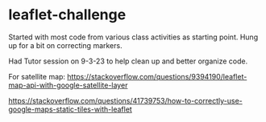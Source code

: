 # leaflet-challenge
Started with most code from various class activities as starting point.  Hung up for a bit on correcting markers.

Had Tutor session on 9-3-23 to help clean up and better organize code.

For satellite map:   https://stackoverflow.com/questions/9394190/leaflet-map-api-with-google-satellite-layer

https://stackoverflow.com/questions/41739753/how-to-correctly-use-google-maps-static-tiles-with-leaflet